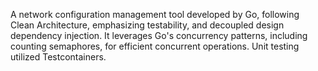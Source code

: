 A network configuration management tool developed by Go, following Clean Architecture, emphasizing testability, and decoupled design dependency injection. It leverages Go's concurrency patterns, including counting semaphores, for efficient concurrent operations. Unit testing utilized Testcontainers.
